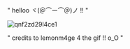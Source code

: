 " helloo ヾ(＠⌒ー⌒＠)ノ !! "



![qnf2zd29l4ce1](https://github.com/user-attachments/assets/a81be10c-670c-4e17-92d5-a776b6ff2861)




" credits to lemonm4ge 4 the gif !! o_O "
